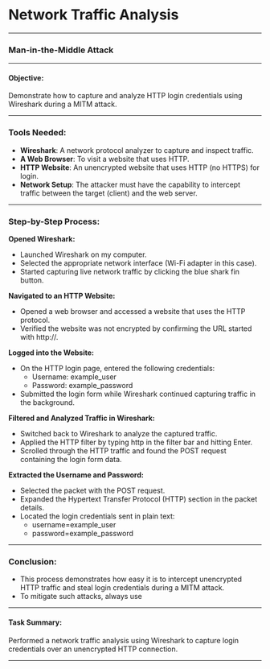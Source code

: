 
# **Network Traffic Analysis**

---
### **Man-in-the-Middle Attack**

---

#### **Objective:**

Demonstrate how to capture and analyze HTTP login credentials using Wireshark during a MITM attack.

---

### **Tools Needed:**

- **Wireshark**: A network protocol analyzer to capture and inspect traffic.
- **A Web Browser**: To visit a website that uses HTTP.
- **HTTP Website**: An unencrypted website that uses HTTP (no HTTPS) for login.
- **Network Setup**: The attacker must have the capability to intercept traffic between the target (client) and the web server.

---
### **Step-by-Step Process:**

**Opened Wireshark:**

- Launched Wireshark on my computer.
- Selected the appropriate network interface (Wi-Fi adapter in this case).
- Started capturing live network traffic by clicking the blue shark fin button.

**Navigated to an HTTP Website:**

- Opened a web browser and accessed a website that uses the HTTP protocol.
- Verified the website was not encrypted by confirming the URL started with http://.

**Logged into the Website:**

- On the HTTP login page, entered the following credentials:
	- Username: example_user
	- Password: example_password
- Submitted the login form while Wireshark continued capturing traffic in the background.

**Filtered and Analyzed Traffic in Wireshark:**

- Switched back to Wireshark to analyze the captured traffic.
- Applied the HTTP filter by typing http in the filter bar and hitting Enter.
- Scrolled through the HTTP traffic and found the POST request containing the login form data.

**Extracted the Username and Password:**

- Selected the packet with the POST request.
- Expanded the Hypertext Transfer Protocol (HTTP) section in the packet details.
- Located the login credentials sent in plain text:
	- username=example_user
	- password=example_password

---

### **Conclusion:**

- This process demonstrates how easy it is to intercept unencrypted HTTP traffic and steal login credentials during a MITM attack.
- To mitigate such attacks, always use

---
#### **Task Summary:**

Performed a network traffic analysis using Wireshark to capture login credentials over an unencrypted HTTP connection.

---
